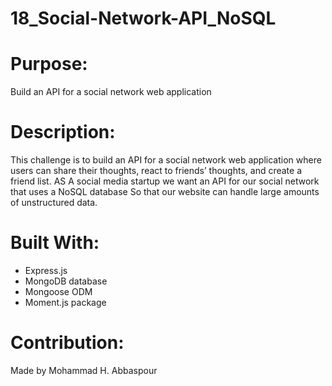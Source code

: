 # 18_Social-Network-API_NoSQL

# Purpose:
Build an API for a social network web application

# Description:
This challenge is to build an API for a social network web application where users can share their thoughts, react to friends’ thoughts, and create a friend list.
AS A social media startup we want an API for our social network that uses a NoSQL database So that our website can handle large amounts of unstructured data.

# Built With:
* Express.js
* MongoDB database
* Mongoose ODM
* Moment.js package

# Contribution:
Made by Mohammad H. Abbaspour
